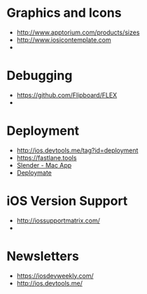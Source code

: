 
# Graphics and Icons

* http://www.apptorium.com/products/sizes
* http://www.iosicontemplate.com
* 

# Debugging

* https://github.com/Flipboard/FLEX
* 

# Deployment

* http://ios.devtools.me/tag?id=deployment
* https://fastlane.tools
* [Slender - Mac App](http://martiancraft.com/products/slender.html)
* [Deploymate](http://www.deploymateapp.com/)

# iOS Version Support

* http://iossupportmatrix.com/
* 

# Newsletters

* https://iosdevweekly.com/
* http://ios.devtools.me/
